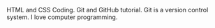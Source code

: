 HTML and CSS Coding.
Git and GitHub tutorial.
Git is a version control system.
I love computer programming.
